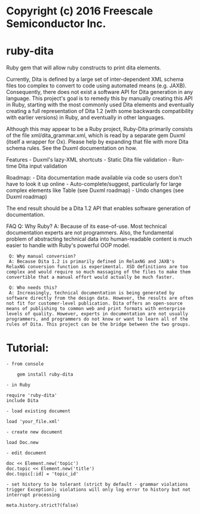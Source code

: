 # Copyright (c) 2016 Freescale Semiconductor Inc.
   
   # ruby-dita
   Ruby gem that will allow ruby constructs to print dita elements.
   
   Currently, Dita is defined by a large set of inter-dependent XML schema 
   files too complex to convert to code using automated means (e.g. JAXB). 
   Consequently, there does not exist a software API for Dita generation in 
   any language. This project's goal is to remedy this by manually creating
   this API in Ruby, starting with the most commonly used Dita elements and 
   eventually creating a full representation of Dita 1.2 (with some 
   backwards compatibility with earlier versions) in Ruby, and eventually 
   in other languages.
   
   Although this may appear to be a Ruby project, Ruby-Dita primarily
   consists of the file xml/dita_grammar.xml, which is read by a separate
   gem Duxml (itself a wrapper for Ox). Please help by expanding that file
   with more Dita schema rules. See the Duxml documentation on how.
   
   Features
    - Duxml's lazy-XML shortcuts
    - Static Dita file validation
    - Run-time Dita input validation
   
   Roadmap:
    - Dita documentation made available via code so users don't have to look it up online
    - Auto-complete/suggest, particularly for large complex elements like Table (see Duxml roadmap)
    - Undo changes (see Duxml roadmap)
   
   The end result should be a Dita 1.2 API that enables software generation of documentation.
   
   FAQ
     Q: Why Ruby?
     A: Because of its ease-of-use. Most technical documentation experts are not programmers. Also, the fundamental problem of abstracting technical data into human-readable content is much easier to handle with Ruby's powerful OOP model.
   
     Q: Why manual conversion?
     A: Because Dita 1.2 is primarily defined in RelaxNG and JAXB's RelaxNG conversion function is experimental. XSD definitions are too complex and would require so much massaging of the files to make them convertible that a manual effort would actually be much faster.
   
     Q: Who needs this?
     A: Increasingly, technical documentation is being generated by software directly from the design data. However, the results are often not fit for customer-level publication. Dita offers an open-source means of publishing to common web and print formats with enterprise levels of quality. However, experts in documentation are not usually programmers, and programmers do not know or want to learn all of the rules of Dita. This project can be the bridge between the two groups.
     
   # Tutorial:
   
    - from console 
   ~~~
       gem install ruby-dita
   ~~~
   
    - in Ruby 
   ~~~
   require 'ruby-dita'
   include Dita
   ~~~
   
    - load existing document
   ~~~
   load 'your_file.xml'
   ~~~
   
    - create new document
   ~~~
   load Doc.new
   ~~~
   
    - edit document
   ~~~
   doc << Element.new('topic')
   doc.topic << Element.new('title')
   doc.topic[:id] = 'topic_id'
   ~~~
   
    - set history to be tolerant (strict by default - grammar violations trigger Exception); violations will only log error to history but not interrupt processing
   ~~~
   meta.history.strict?(false)
   ~~~
      